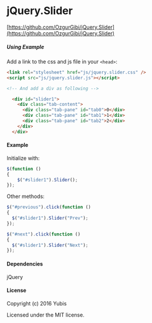 # jQuery.Slider

[1]: <https://github.com/OzgurGibi/jQuery.Slider>
[https://github.com/OzgurGibi/jQuery.Slider](https://github.com/OzgurGibi/jQuery.Slider)

##### Using Example

Add a link to the css and js file in your `<head>`:
```html
<link rel="stylesheet" href="js/jquery.slider.css" />
<script src="js/jquery.slider.js"></script>

<!-- And add a div as following -->

  <div id="slider1">
    <div class="tab-content">
      <div class="tab-pane" id="tab0">0</div>
      <div class="tab-pane" id="tab1">1</div>
      <div class="tab-pane" id="tab2">2</div>
    </div>
  </div>
```

#### Example

Initialize with:

```javascript
$(function ()
{
    $("#slider1").Slider();
});
```

Other methods:

```javascript
$("#previous").click(function ()
{
  $("#slider1").Slider("Prev");
});

$("#next").click(function ()
{
  $("#slider1").Slider("Next");
});
```

#### Dependencies

jQuery

#### License

Copyright (c) 2016 Yubis

Licensed under the MIT license.
